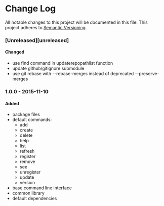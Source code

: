 # Change Log
All notable changes to this project will be documented in this file.
This project adheres to [Semantic Versioning](http://semver.org/).

### [Unreleased][unreleased]

#### Changed
- use find command in updaterepopathlist function
- update github/gitignore submodule
- use git rebase with --rebase-merges instead of deprecated --preserve-merges

### 1.0.0 - 2015-11-10
#### Added
- package files
- default commands:
  * add
  * create
  * delete
  * help
  * list
  * refresh
  * register
  * remove
  * see
  * unregister
  * update
  * version
- base command line interface
- common library
- default dependencies
